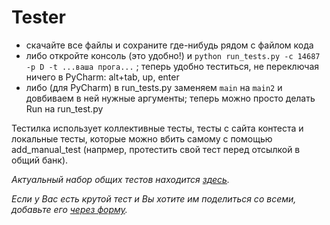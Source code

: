 # Tester
* скачайте все файлы и сохраните где-нибудь рядом с файлом кода
* либо откройте консоль (это удобно!) и `python run_tests.py -c 14687 -p D -t ...ваша прога...` ; теперь удобно теститься, не переключая ничего в PyCharm: alt+tab, up, enter
* либо (для PyCharm) в run_tests.py заменяем `main` на `main2` и довбиваем в ней нужные аргументы; теперь можно просто делать Run на run_test.py

Тестилка использует коллективные тесты, тесты с сайта контеста и локальные тесты, которые можно вбить самому с помощью add_manual_test (напрмер, протестить свой тест перед отсылкой в общий банк).

*Актуальный набор общих тестов находится [здесь](https://docs.google.com/spreadsheets/d/1ExOQ7X76lQ13e4fmqxPo0i_vS0qDOhMKgpjeJzV6amc/).*

*Если у Вас есть крутой тест и Вы хотите им поделиться со всеми, добавьте его [через форму](https://docs.google.com/spreadsheets/d/1ExOQ7X76lQ13e4fmqxPo0i_vS0qDOhMKgpjeJzV6amc/).*
